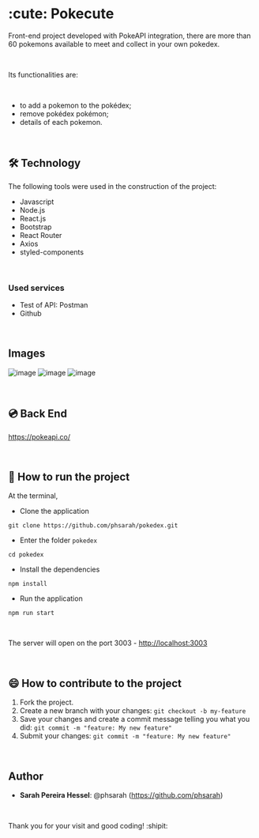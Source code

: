 

# :cute: Pokecute

Front-end project developed with PokeAPI integration, there are more than 60 pokemons available to meet and collect in your own pokedex. 

<br/>

Its functionalities are:

<br/>

* to add a pokemon to the pokédex;
* remove pokédex pokémon;
* details of each pokemon.

<br/>


## 🛠 Technology 
 
The following tools were used in the construction of the project:

* Javascript
* Node.js
* React.js
* Bootstrap
* React Router
* Axios
* styled-components
 
 <br/>

### Used services
 
* Test of API: Postman
* Github
 
<br/>


## Images


![image](https://user-images.githubusercontent.com/47975293/112710968-aee52b80-8ea3-11eb-9853-40c545417032.png)
![image](https://user-images.githubusercontent.com/47975293/112710982-c8867300-8ea3-11eb-87d0-9382233beb54.png)
![image](https://user-images.githubusercontent.com/47975293/112710994-eeac1300-8ea3-11eb-9e66-ded26bf50126.png)


<br/>

## :cd: Back End

https://pokeapi.co/

<br/>

## :rocket: How to run the project

At the terminal,

*  Clone the application <br/>

```git clone https://github.com/phsarah/pokedex.git```

* Enter the folder ```pokedex``` 

```cd pokedex ```

* Install the dependencies 

``` npm install ```

* Run the application

```npm run start```

<br/>

The server will open on the port 3003 - <http://localhost:3003>


<br/>


 
## :smile: How to contribute to the project

1.  Fork the project.
2.  Create a new branch with your changes: `git checkout -b my-feature`
3.  Save your changes and create a commit message telling you what you did: `git commit -m "feature: My new feature"`
4.  Submit your changes: `git commit -m "feature: My new feature" `
 
<br/> 

## Author
 
* **Sarah Pereira Hessel**: @phsarah (https://github.com/phsarah)

<br/>

Thank you for your visit and good coding! :shipit:
